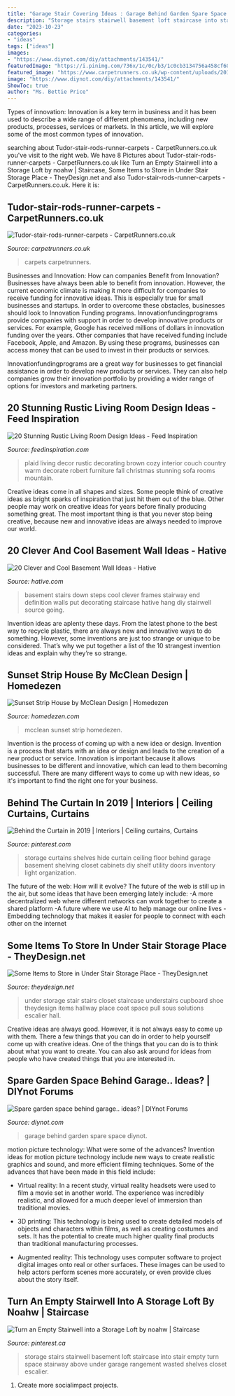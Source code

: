 ```yaml
---
title: "Garage Stair Covering Ideas : Garage Behind Garden Spare Space Diynot"
description: "Storage stairs stairwell basement loft staircase into stair empty turn space stairway above under garage rangement wasted shelves closet escalier"
date: "2023-10-23"
categories:
- "ideas"
tags: ["ideas"]
images:
- "https://www.diynot.com/diy/attachments/143541/"
featuredImage: "https://i.pinimg.com/736x/1c/0c/b3/1c0cb3134756a458cf600ba257c11bfa--curtains-to-hide-storage-closet-curtains.jpg?b=t"
featured_image: "https://www.carpetrunners.co.uk/wp-content/uploads/2018/10/Tudor-stair-rods-768x956.jpg"
image: "https://www.diynot.com/diy/attachments/143541/"
ShowToc: true
author: "Ms. Bettie Price"
---
```



Types of innovation:
Innovation is a key term in business and it has been used to describe a wide range of different phenomena, including new products, processes, services or markets. In this article, we will explore some of the most common types of innovation.

	

		
searching about Tudor-stair-rods-runner-carpets - CarpetRunners.co.uk you've visit to the right web. We have 8 Pictures about Tudor-stair-rods-runner-carpets - CarpetRunners.co.uk like Turn an Empty Stairwell into a Storage Loft by noahw | Staircase, Some Items to Store in Under Stair Storage Place - TheyDesign.net and also Tudor-stair-rods-runner-carpets - CarpetRunners.co.uk. Here it is:
		
    
## Tudor-stair-rods-runner-carpets - CarpetRunners.co.uk

<img loading=lazy src="https://www.carpetrunners.co.uk/wp-content/uploads/2018/10/Tudor-stair-rods-768x956.jpg" onerror="this.onerror=null;this.src='https://tse3.mm.bing.net/th?id=OIP.guMdzCo_09FXfkKlH-2m4AHaJO&amp;pid=15.1';" alt="Tudor-stair-rods-runner-carpets - CarpetRunners.co.uk">

_Source: carpetrunners.co.uk_

>carpets carpetrunners. 

	

Businesses and Innovation: How can companies Benefit from Innovation?
Businesses have always been able to benefit from innovation. However, the current economic climate is making it more difficult for companies to receive funding for innovative ideas. This is especially true for small businesses and startups. In order to overcome these obstacles, businesses should look to Innovation Funding programs.
Innovationfundingprograms provide companies with support in order to develop innovative products or services. For example, Google has received millions of dollars in innovation funding over the years. Other companies that have received funding include Facebook, Apple, and Amazon. By using these programs, businesses can access money that can be used to invest in their products or services.

Innovationfundingprograms are a great way for businesses to get financial assistance in order to develop new products or services. They can also help companies grow their innovation portfolio by providing a wider range of options for investors and marketing partners.

    
## 20 Stunning Rustic Living Room Design Ideas - Feed Inspiration

<img loading=lazy src="http://feedinspiration.com/wp-content/uploads/2016/03/Beguiling-Living-Room-Rustic-design-ideas.jpg" onerror="this.onerror=null;this.src='https://tse3.mm.bing.net/th?id=OIP.MPe7t4K2l_xIVUloCByX5wHaLH&amp;pid=15.1';" alt="20 Stunning Rustic Living Room Design Ideas - Feed Inspiration">

_Source: feedinspiration.com_

>plaid living decor rustic decorating brown cozy interior couch country warm decorate robert furniture fall christmas stunning sofa rooms mountain. 

	

Creative ideas come in all shapes and sizes. Some people think of creative ideas as bright sparks of inspiration that just hit them out of the blue. Other people may work on creative ideas for years before finally producing something great. The most important thing is that you never stop being creative, because new and innovative ideas are always needed to improve our world.

    
## 20 Clever And Cool Basement Wall Ideas - Hative

<img loading=lazy src="https://hative.com/wp-content/uploads/2014/05/basement-wall-ideas/6-photo-wall-basement.jpg" onerror="this.onerror=null;this.src='https://tse4.mm.bing.net/th?id=OIP.ROvQT7L-4lhNAQJN3L0IpQHaLh&amp;pid=15.1';" alt="20 Clever and Cool Basement Wall Ideas - Hative">

_Source: hative.com_

>basement stairs down steps cool clever frames stairway end definition walls put decorating staircase hative hang diy stairwell source going. 

	

Invention ideas are aplenty these days. From the latest phone to the best way to recycle plastic, there are always new and innovative ways to do something. However, some inventions are just too strange or unique to be considered. That’s why we put together a list of the 10 strangest invention ideas and explain why they’re so strange.

    
## Sunset Strip House By McClean Design | Homedezen

<img loading=lazy src="http://www.homedezen.com/wp-content/uploads/2014/09/Sunset-Strip-House-by-McClean-Design-18.jpg" onerror="this.onerror=null;this.src='https://tse3.mm.bing.net/th?id=OIP.8KOj0P6FxfggQ-azinyBPgHaEF&amp;pid=15.1';" alt="Sunset Strip House by McClean Design | Homedezen">

_Source: homedezen.com_

>mcclean sunset strip homedezen. 

	

Invention is the process of coming up with a new idea or design.
Invention is a process that starts with an idea or design and leads to the creation of a new product or service. Innovation is important because it allows businesses to be different and innovative, which can lead to them becoming successful. There are many different ways to come up with new ideas, so it's important to find the right one for your business.

    
## Behind The Curtain In 2019 | Interiors | Ceiling Curtains, Curtains

<img loading=lazy src="https://i.pinimg.com/736x/1c/0c/b3/1c0cb3134756a458cf600ba257c11bfa--curtains-to-hide-storage-closet-curtains.jpg?b=t" onerror="this.onerror=null;this.src='https://tse3.mm.bing.net/th?id=OIP.9BNOk21-MX81Mgj0m3EMWgHaLH&amp;pid=15.1';" alt="Behind the Curtain in 2019 | Interiors | Ceiling curtains, Curtains">

_Source: pinterest.com_

>storage curtains shelves hide curtain ceiling floor behind garage basement shelving closet cabinets diy shelf utility doors inventory light organization. 

	

The future of the web: How will it evolve?
The future of the web is still up in the air, but some ideas that have been emerging lately include: 
-A more decentralized web where different networks can work together to create a shared platform 
-A future where we use AI to help manage our online lives 
-Embedding technology that makes it easier for people to connect with each other on the internet

    
## Some Items To Store In Under Stair Storage Place - TheyDesign.net

<img loading=lazy src="http://theydesign.net/wp-content/uploads/2017/07/25-best-ideas-about-under-stair-storage-on-pinterest-stair-with-regard-to-under-stair-storage-some-items-to-store-in-under-stair-storage-place.jpg" onerror="this.onerror=null;this.src='https://tse3.mm.bing.net/th?id=OIP.zEi9YI_9rmTygWIOjmjWngHaLI&amp;pid=15.1';" alt="Some Items to Store in Under Stair Storage Place - TheyDesign.net">

_Source: theydesign.net_

>under storage stair stairs closet staircase understairs cupboard shoe theydesign items hallway place coat space pull sous solutions escalier hall. 

	

Creative ideas are always good. However, it is not always easy to come up with them. There a few things that you can do in order to help yourself come up with creative ideas. One of the things that you can do is to think about what you want to create. You can also ask around for ideas from people who have created things that you are interested in.

    
## Spare Garden Space Behind Garage.. Ideas? | DIYnot Forums

<img loading=lazy src="https://www.diynot.com/diy/attachments/143541/" onerror="this.onerror=null;this.src='https://tse4.mm.bing.net/th?id=OIP.X6KD36Onus0Ma_ZuofpbqQHaFj&amp;pid=15.1';" alt="Spare garden space behind garage.. ideas? | DIYnot Forums">

_Source: diynot.com_

>garage behind garden spare space diynot. 

	

motion picture technology: What were some of the advances?
Invention ideas for motion picture technology include new ways to create realistic graphics and sound, and more efficient filming techniques. Some of the advances that have been made in this field include: 
- Virtual reality: In a recent study, virtual reality headsets were used to film a movie set in another world. The experience was incredibly realistic, and allowed for a much deeper level of immersion than traditional movies. 

- 3D printing: This technology is being used to create detailed models of objects and characters within films, as well as creating costumes and sets. It has the potential to create much higher quality final products than traditional manufacturing processes. 

- Augmented reality: This technology uses computer software to project digital images onto real or other surfaces. These images can be used to help actors perform scenes more accurately, or even provide clues about the story itself.

    
## Turn An Empty Stairwell Into A Storage Loft By Noahw | Staircase

<img loading=lazy src="https://i.pinimg.com/736x/06/56/62/0656625d02bd55e8186576f4b009caa6--storage-stairs-basement-stairwell-storage.jpg" onerror="this.onerror=null;this.src='https://tse1.mm.bing.net/th?id=OIP.xwXLzFrtlZ7IkCoPt0j2bAHaJ3&amp;pid=15.1';" alt="Turn an Empty Stairwell into a Storage Loft by noahw | Staircase">

_Source: pinterest.ca_

>storage stairs stairwell basement loft staircase into stair empty turn space stairway above under garage rangement wasted shelves closet escalier. 

	

1. Create more socialimpact projects.

